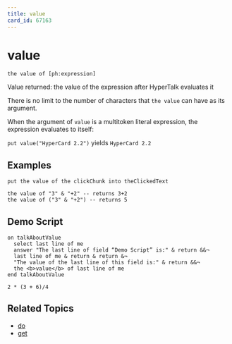 ```yaml
---
title: value
card_id: 67163
---
```


# value

```
the value of [ph:expression]
```

Value returned: the value of the expression after HyperTalk evaluates it

There is no limit to the number of characters that `the value` can have as its argument.

When the argument of `value` is a multitoken literal expression, the expression evaluates to itself:

`put value("HyperCard 2.2")` yields `HyperCard 2.2`

## Examples

```
put the value of the clickChunk into theClickedText

the value of "3" & "+2" -- returns 3+2
the value of ("3" & "+2") -- returns 5
```

## Demo Script

```
on talkAboutValue
  select last line of me
  answer "The last line of field “Demo Script” is:" & return &&¬
  last line of me & return & return &¬
  "The value of the last line of this field is:" & return &&¬
  the <b>value</b> of last line of me
end talkAboutValue

2 * (3 + 6)/4
```

## Related Topics

* [do](/HyperTalkReference/keywords/do)
* [get](/HyperTalkReference/commands/get)
